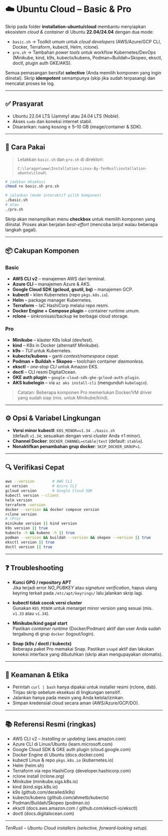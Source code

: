 # ☁️ Ubuntu Cloud – Basic & Pro

Skrip pada folder **installation-ubuntu/cloud** membantu menyiapkan ekosistem *cloud & container* di Ubuntu **22.04/24.04** dengan dua mode:

- `basic.sh` → Toolkit umum untuk *cloud developers* (AWS/Azure/GCP CLI, Docker, Terraform, kubectl, Helm, rclone).
- `pro.sh` → Tambahan *power tools* untuk workflow Kubernetes/DevOps (Minikube, kind, k9s, kubectx/kubens, Podman+Buildah+Skopeo, eksctl, doctl, plugin auth GKE/AKS).

Semua pemasangan bersifat **selective** (Anda memilih komponen yang ingin diinstal). Skrip **idempotent** semampunya (skip jika sudah terpasang) dan mencatat proses ke log.

---

## ✅ Prasyarat

- Ubuntu 22.04 LTS (Jammy) atau 24.04 LTS (Noble).
- Akses `sudo` dan koneksi internet stabil.
- Disarankan: ruang kosong ≥ 5–10 GB (image/container & SDK).

---

## 🚀 Cara Pakai

> Letakkan `basic.sh` dan `pro.sh` di direktori:
>
> `C:\laragon\www\Installation-Linux-By-TenRusl\installation-ubuntu\cloud\`

```bash
# jadikan eksekusi
chmod +x basic.sh pro.sh

# jalankan (mode interaktif pilih komponen)
./basic.sh
# atau
./pro.sh
```

Skrip akan menampilkan menu **checkbox** untuk memilih komponen yang diinstal. Proses akan berjalan *best-effort* (mencoba lanjut walau beberapa langkah gagal).

---

## 📦 Cakupan Komponen

### Basic
- **AWS CLI v2** – manajemen AWS dari terminal.
- **Azure CLI** – manajemen Azure & AKS.
- **Google Cloud SDK (gcloud, gsutil, bq)** – manajemen GCP.
- **kubectl** – klien Kubernetes (repo `pkgs.k8s.io`).
- **Helm** – package manager Kubernetes.
- **Terraform** – IaC HashiCorp melalui repo resmi.
- **Docker Engine + Compose plugin** – container runtime umum.
- **rclone** – sinkronisasi/backup ke berbagai cloud storage.

### Pro
- **Minikube** – klaster K8s lokal (dev/test).
- **kind** – K8s in Docker (alternatif Minikube).
- **k9s** – *TUI* untuk Kubernetes.
- **kubectx/kubens** – ganti *context/namespace* cepat.
- **Podman + Buildah + Skopeo** – toolchain container *daemonless*.
- **eksctl** – *one‑stop CLI* untuk Amazon EKS.
- **doctl** – CLI resmi DigitalOcean.
- **GKE auth plugin** – `google-cloud-sdk-gke-gcloud-auth-plugin`.
- **AKS kubelogin** – via `az aks install-cli` (mengunduh `kubelogin`).

> Catatan: Beberapa komponen Pro memerlukan Docker/VM driver yang sudah siap (mis. untuk Minikube/kind).

---

## ⚙️ Opsi & Variabel Lingkungan

- **Versi minor kubectl**: `K8S_MINOR=v1.34 ./basic.sh`  
  (default `v1.34`; sesuaikan dengan versi cluster Anda ±1 minor).
- **Channel Docker**: `DOCKER_CHANNEL=stable|test` (default: `stable`).
- **Nonaktifkan penambahan grup docker**: `SKIP_DOCKER_GROUP=1`.

---

## 🔍 Verifikasi Cepat

```bash
aws --version        # AWS CLI
az version           # Azure CLI
gcloud version       # Google Cloud SDK
kubectl version --client
helm version
terraform -version
docker --version && docker compose version
rclone version
# (Pro)
minikube version || kind version
k9s version || true
kubectx -h && kubens -h || true
podman --version && buildah --version && skopeo --version || true
eksctl version || true
doctl version || true
```

---

## ❓ Troubleshooting

- **Kunci GPG / repository APT**  
  Jika terjadi error *NO_PUBKEY* atau *signature verification*, hapus ulang keyring terkait pada `/etc/apt/keyrings/` lalu jalankan skrip lagi.

- **kubectl tidak cocok versi cluster**  
  Gunakan `K8S_MINOR` untuk menarget minor version yang sesuai (mis. `v1.33` atau `v1.34`).

- **Minikube/kind gagal start**  
  Pastikan *container runtime* (Docker/Podman) aktif dan user Anda sudah tergabung di grup `docker` (logout/login).

- **Snap (k9s / doctl / kubectx)**  
  Beberapa paket Pro memakai Snap. Pastikan `snapd` aktif dan lakukan koneksi interface yang dibutuhkan (skrip akan mengupayakan otomatis).

---

## 🔐 Keamanan & Etika

- Perintah `curl | bash` hanya dipakai untuk installer resmi (rclone, dsb). Tinjau skrip sebelum eksekusi di lingkungan sensitif.
- Jalankan hanya pada mesin yang Anda kelola/izinkan.
- Simpan kredensial cloud secara aman (AWS/Azure/GCP/DO).

---


## 📚 Referensi Resmi (ringkas)

- AWS CLI v2 – *Installing or updating* (aws.amazon.com)
- Azure CLI di Linux/Ubuntu (learn.microsoft.com)
- Google Cloud SDK & GKE auth plugin (cloud.google.com)
- Docker Engine di Ubuntu (docs.docker.com)
- kubectl Linux & repo `pkgs.k8s.io` (kubernetes.io)
- Helm (helm.sh)
- Terraform via repo HashiCorp (developer.hashicorp.com)
- rclone install (rclone.org)
- Minikube (minikube.sigs.k8s.io)
- kind (kind.sigs.k8s.io)
- k9s (github.com/derailed/k9s)
- kubectx/kubens (github.com/ahmetb/kubectx)
- Podman/Buildah/Skopeo (podman.io)
- eksctl (docs.aws.amazon.com / github.com/eksctl-io/eksctl)
- doctl (docs.digitalocean.com)

---

_TenRusli – Ubuntu Cloud installers (selective, forward‑looking setup)._ 
